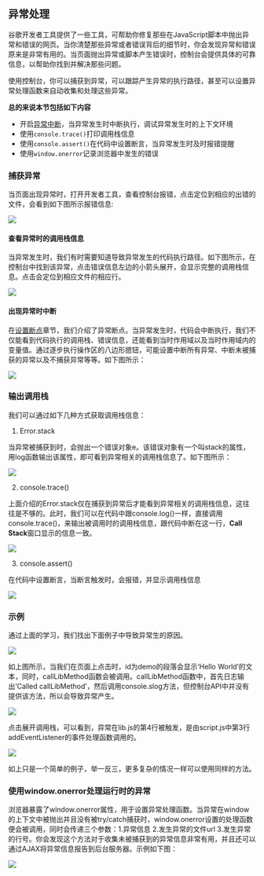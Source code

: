 <!-- toc -->

## 异常处理

谷歌开发者工具提供了一些工具，可帮助你修复那些在JavaScript脚本中抛出异常和错误的网页。当你清楚那些异常或者错误背后的细节时，你会发现异常和错误原来是非常有用的。当页面抛出异常或脚本产生错误时，控制台会提供具体的可靠信息，以帮助你找到并解决那些问题。

使用控制台，你可以捕获到异常，可以跟踪产生异常的执行路径，甚至可以设置异常处理函数来自动收集和处理这些异常。

**总的来说本节包括如下内容**

* 开启[异常中断](设置断点.md)，当异常发生时中断执行，调试异常发生时的上下文环境
* 使用`console.trace()`打印调用栈信息
* 使用`console.assert()`在代码中设置断言，当异常发生时及时报错提醒
* 使用`window.onerror`记录浏览器中发生的错误

### 捕获异常

当页面出现异常时，打开开发者工具，查看控制台报错，点击定位到相应的出错的文件，会看到如下图所示报错信息:

![](/assets/console/track-exceptions-tracking-exceptions.jpg)

#### 查看异常时的调用栈信息

当异常发生时，我们有时需要知道导致异常发生的代码执行路径。如下图所示，在控制台中找到该异常，点击错误信息左边的小箭头展开，会显示完整的调用栈信息。点击会定位到相应文件的相应行。

![](/assets/console/track-exceptions-exception-stack-trace.jpg)

#### 出现异常时中断

在[设置断点](设置断点.md)章节，我们介绍了异常断点。当异常发生时，代码会中断执行，我们不仅能看到代码执行的调用栈、错误信息，还能看到当时作用域以及当时作用域内的变量值。通过逐步执行操作区的八边形摁钮，可能设置中断所有异常、中断未被捕获的异常以及不捕获异常等等。如下图所示：

![](/assets/console/track-exceptions-pause-execution.jpg)

### 输出调用栈

我们可以通过如下几种方式获取调用栈信息：

1. Error.stack

 当异常被捕获到时，会抛出一个错误对象e。该错误对象有一个叫stack的属性，用log函数输出该属性，即可看到异常相关的调用栈信息了。如下图所示：
 
 ![](/assets/console/track-exceptions-error-stack.jpg)
 
2. console.trace()

 上面介绍的Error.stack仅在捕获到异常后才能看到异常相关的调用栈信息，这往往是不够的。此时，我们可以在代码中跟console.log()一样，直接调用console.trace()，来输出被调用时的调用栈信息，跟代码中断在这一行，**Call Stack**窗口显示的信息一致。
 
 ![](/assets/console/track-exceptions-console-trace.jpg)
 
3. console.assert()

 在代码中设置断言，当断言触发时，会报错，并显示调用栈信息
 
 ![](/assets/console/track-exceptions-console-assert.jpg)
 
### 示例
 
通过上面的学习，我们找出下面例子中导致异常生的原因。

![](/assets/console/track-exceptions-example-code.png)

如上图所示，当我们在页面上点击时，id为demo的段落会显示‘Hello World’的文本，同时，callLibMethod函数会被调用。callLibMethod函数中，首先日志输出‘Called callLibMethod’，然后调用console.slog方法，但控制台API中并没有提供该方法，所以会导致异常产生。

![](/assets/console/track-exceptions-example-error-triggered.png)

点击展开调用栈，可以看到，异常在lib.js的第4行被触发，是由script.js中第3行addEventListener的事件处理函数调用的。

![](/assets/console/track-exceptions-example-error-message-expanded.png)

如上只是一个简单的例子，举一反三，更多复杂的情况一样可以使用同样的方法。
 
### 使用window.onerror处理运行时的异常

浏览器暴露了window.onerror属性，用于设置异常处理函数。当异常在window的上下文中被抛出并且没有被try/catch捕获时，window.onerror设置的处理函数便会被调用，同时会传递三个参数：1.异常信息 2.发生异常的文件url 3.发生异常的行号。你会发现这个方法对于收集未被捕获到的异常信息非常有用，并且还可以通过AJAX将异常信息报告到后台服务器。示例如下图：

![](/assets/console/runtime-exceptions-window-onerror.jpg)

